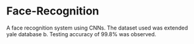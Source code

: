 # Face-Recognition
A face recognition system using CNNs. The dataset used was extended yale database b. Testing accuracy of 99.8% was observed.

